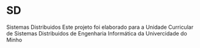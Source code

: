 # SD
Sistemas Distribuidos
Este projeto foi elaborado para a Unidade Curricular de Sistemas Distribuidos de Engenharia Informática da Univercidade do Minho
